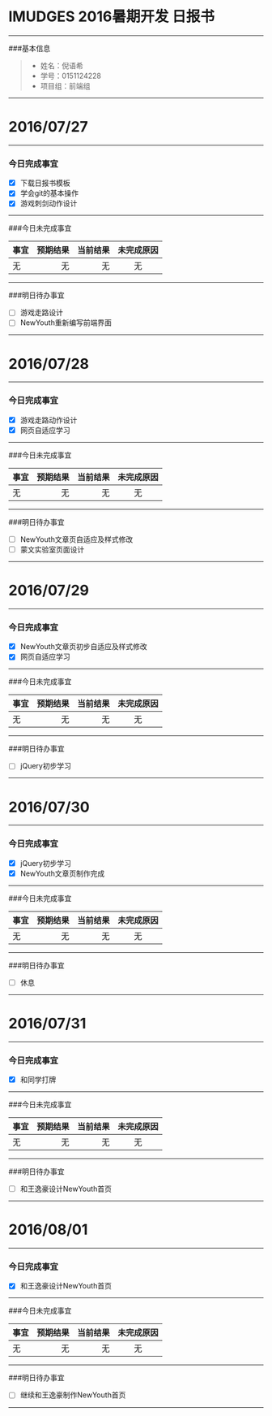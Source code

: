 # IMUDGES 2016暑期开发 日报书

-------
###基本信息
> * 姓名：倪语希
> * 学号：0151124228
> * 项目组：前端组

-------
# 2016/07/27
-------
### 今日完成事宜
- [x] 下载日报书模板
- [x] 学会git的基本操作
- [x] 游戏刺剑动作设计

-----
###今日未完成事宜


| 事宜     |预期结果| 当前结果  | 未完成原因   | 
| --------   | -----:  | -----:  | :----:  |
| 无     | 无    | 无   | 无   | 


------
###明日待办事宜
- [ ] 游戏走路设计
- [ ] NewYouth重新编写前端界面

-------
# 2016/07/28
-------
### 今日完成事宜
- [x] 游戏走路动作设计
- [x] 网页自适应学习

-----
###今日未完成事宜


| 事宜     |预期结果| 当前结果  | 未完成原因   | 
| --------   | -----:  | -----:  | :----:  |
| 无     | 无    | 无   | 无   | 


------
###明日待办事宜
- [ ] NewYouth文章页自适应及样式修改
- [ ] 蒙文实验室页面设计

-------
# 2016/07/29
-------
### 今日完成事宜
- [x] NewYouth文章页初步自适应及样式修改
- [x] 网页自适应学习

-----
###今日未完成事宜


| 事宜     |预期结果| 当前结果  | 未完成原因   | 
| --------   | -----:  | -----:  | :----:  |
| 无     | 无    | 无   | 无   | 


------
###明日待办事宜
- [ ] jQuery初步学习

-------
# 2016/07/30
-------
### 今日完成事宜
- [x]  jQuery初步学习
- [x]  NewYouth文章页制作完成

-----
###今日未完成事宜


| 事宜     |预期结果| 当前结果  | 未完成原因   | 
| --------   | -----:  | -----:  | :----:  |
| 无     | 无    | 无   | 无   | 


------
###明日待办事宜
- [ ] 休息

-------
# 2016/07/31
-------
### 今日完成事宜
- [x]  和同学打牌

-----
###今日未完成事宜


| 事宜     |预期结果| 当前结果  | 未完成原因   | 
| --------   | -----:  | -----:  | :----:  |
| 无     | 无    | 无   | 无   | 


------
###明日待办事宜
- [ ] 和王逸豪设计NewYouth首页
-------
# 2016/08/01
-------
### 今日完成事宜
- [x]  和王逸豪设计NewYouth首页
-----
###今日未完成事宜


| 事宜     |预期结果| 当前结果  | 未完成原因   | 
| --------   | -----:  | -----:  | :----:  |
| 无     | 无    | 无   | 无   | 


------
###明日待办事宜
- [ ] 继续和王逸豪制作NewYouth首页
-------
